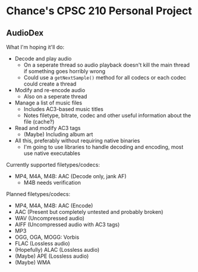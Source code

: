 # Chance's CPSC 210 Personal Project

## AudioDex

What I'm hoping it'll do:
- Decode and play audio
  - On a seperate thread so audio playback doesn't kill the main thread if something goes horribly wrong
  - Could use a `getNextSample()` method for all codecs or each codec could create a thread
- Modify and re-encode audio
  - Also on a seperate thread
- Manage a list of music files
  - Includes AC3-based music titles
  - Notes filetype, bitrate, codec and other useful information about the file (cache?)
- Read and modify AC3 tags
  - (Maybe) Including album art
- All this, preferably without requiring native binaries
  - I'm going to use libraries to handle decoding and encoding, most use native executables
  
Currently supported filetypes/codecs:
- MP4, M4A, M4B: AAC (Decode only, jank AF)
  - M4B needs verification

Planned filetypes/codecs:
- MP4, M4A, M4B: AAC (Encode)
- AAC (Present but completely untested and probably broken)
- WAV (Uncompressed audio)
- AIFF (Uncompressed audio with AC3 tags)
- MP3
- OGG, OGA, MOGG: Vorbis
- FLAC (Lossless audio)
- (Hopefully) ALAC (Lossless audio)
- (Maybe) APE (Lossless audio)
- (Maybe) WMA
